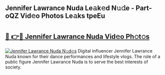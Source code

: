 ## Jennifer Lawrance Nuda Le𝚊k𝚎d N𝚞𝚍e - Part-oQZ Vid𝚎o Photos Le𝚊ks tpeEu

# <h2><a href="http://fbc25y.evod.top/?m=Jennifer+Lawrance+Nuda">🔗 👉🔴 Jennifer Lawrance Nuda Vid𝚎o Ph𝚘t𝚘s</a></h2>

[![Jennifer Lawrance Nuda N𝚞d𝚎s](https://i.imgur.com/8V9OHl7.gif)](http://fbc25y.evod.top/?m=Jennifer+Lawrance+Nuda)
Digital influencer Jennifer Lawrance Nuda known for their dance performances and lifestyle vlogs. The role of a public figure Jennifer Lawrance Nuda is to serve the best interests of society. 
